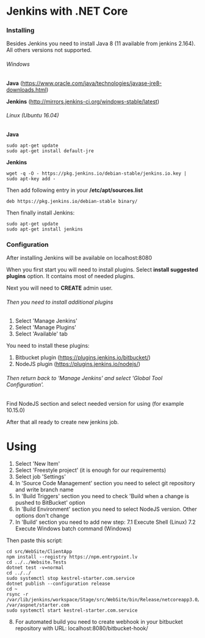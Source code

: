 # Jenkins with .NET Core

### Installing

Besides Jenkins you need to install Java 8 (11 available from jenkins 2.164). All others versions not supported.

###### Windows

**Java**
(https://www.oracle.com/java/technologies/javase-jre8-downloads.html)

**Jenkins**
(http://mirrors.jenkins-ci.org/windows-stable/latest)

###### Linux (Ubuntu 16.04)

**Java**

```
sudo apt-get update
sudo apt-get install default-jre
```

**Jenkins**

```
wget -q -O - https://pkg.jenkins.io/debian-stable/jenkins.io.key | sudo apt-key add -
```

Then add following entry in your **/etc/apt/sources.list**

```
deb https://pkg.jenkins.io/debian-stable binary/
```

Then finally install Jenkins:
```
sudo apt-get update
sudo apt-get install jenkins
```

### Configuration

After installing Jenkins will be available on localhost:8080

When you first start you will need to install plugins. 
Select **install suggested plugins** option. 
It contains most of needed plugins.

Next you will need to **CREATE** admin user.

###### Then you need to install additional plugins

1. Select 'Manage Jenkins'
2. Select 'Manage Plugins'
3. Select 'Available' tab

You need to install these plugins:
1. Bitbucket plugin (https://plugins.jenkins.io/bitbucket/)
2. NodeJS plugin (https://plugins.jenkins.io/nodejs/)

###### Then return back to 'Manage Jenkins' and select 'Global Tool Configuration'.

Find NodeJS section and select needed version for using (for example 10.15.0)

After that all ready to create new jenkins job.

# Using

1. Select 'New Item'
2. Select 'Freestyle project' (it is enough for our requirements)
3. Select job 'Settings'
4. In 'Source Code Management' section you need to select git repository and write branch name
5. In 'Build Triggers' section you need to check 'Build when a change is pushed to BitBucket' option
6. In 'Build Environment' section you need to select NodeJS version. Other options don't change
7. In 'Build' section you need to add new step:
  7.1 Execute Shell (Linux)
  7.2 Execute Windows batch command (Windows)
  
  Then paste this script:
  ```
  cd src/WebSite/ClientApp
  npm install --registry https://npm.entrypoint.lv
  cd ../../Website.Tests
  dotnet test -v=normal
  cd ../../
  sudo systemctl stop kestrel-starter.com.service
  dotnet publish --configuration release
  cd ~
  rsync -r /var/lib/jenkins/workspace/Stage/src/WebSite/bin/Release/netcoreapp3.0/publish/ /var/aspnet/starter.com
  sudo systemctl start kestrel-starter.com.service
  ```
  
8. For automated build you need to create webhook in your bitbucket repository with URL: localhost:8080/bitbucket-hook/

